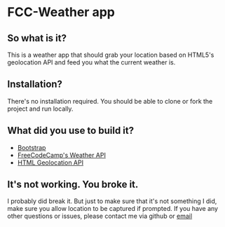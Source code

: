 # FCC-Weather app

## So what is it?
This is a weather app that should grab your location based on HTML5's geolocation API and feed you what the current weather is.

## Installation?
There's no installation required. You should be able to clone or fork the project and run locally.

## What did you use to build it?
- [Bootstrap](getbootstrap.com)  
- [FreeCodeCamp's Weather API](https://fcc-weather-api.glitch.me)  
- [HTML Geolocation API](https://developer.mozilla.org/en-US/docs/Web/API/Geolocation/Using_geolocation)

## It's not working. You broke it.
I probably did break it. But just to make sure that it's not something I did, make sure you allow location to be captured if prompted. If you have any other questions or issues, please contact me via github or [email](mailto://hireme@mrjsykes.com)
